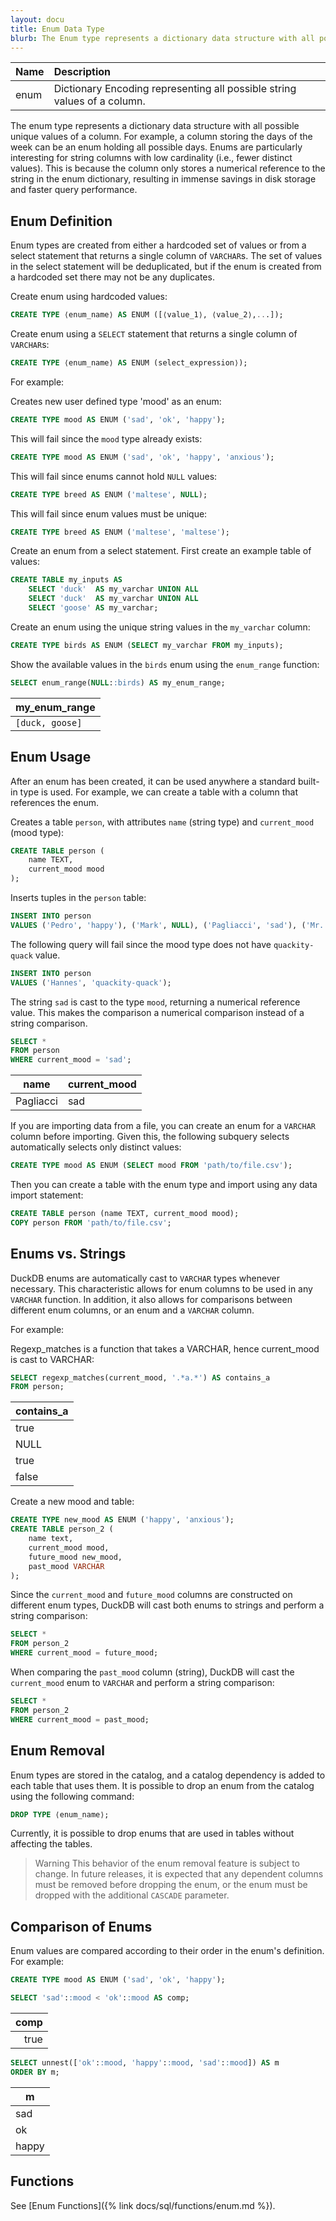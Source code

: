 ```yaml
---
layout: docu
title: Enum Data Type
blurb: The Enum type represents a dictionary data structure with all possible unique values of a column.
---
```



| Name | Description |
|:--|:-----|
| enum | Dictionary Encoding representing all possible string values of a column. |

The enum type represents a dictionary data structure with all possible unique values of a column. For example, a column storing the days of the week can be an enum holding all possible days. Enums are particularly interesting for string columns with low cardinality (i.e., fewer distinct values). This is because the column only stores a numerical reference to the string in the enum dictionary, resulting in immense savings in disk storage and faster query performance.

## Enum Definition

Enum types are created from either a hardcoded set of values or from a select statement that returns a single column of `VARCHAR`s. The set of values in the select statement will be deduplicated, but if the enum is created from a hardcoded set there may not be any duplicates.

Create enum using hardcoded values:

```sql
CREATE TYPE ⟨enum_name⟩ AS ENUM ([⟨value_1⟩, ⟨value_2⟩,...]);
```

Create enum using a `SELECT` statement that returns a single column of `VARCHAR`s:

```sql
CREATE TYPE ⟨enum_name⟩ AS ENUM (select_expression⟩);
```

For example:

Creates new user defined type 'mood' as an enum:

```sql
CREATE TYPE mood AS ENUM ('sad', 'ok', 'happy');
```

This will fail since the `mood` type already exists:

```sql
CREATE TYPE mood AS ENUM ('sad', 'ok', 'happy', 'anxious');
```

This will fail since enums cannot hold `NULL` values:

```sql
CREATE TYPE breed AS ENUM ('maltese', NULL);
```

This will fail since enum values must be unique:

```sql
CREATE TYPE breed AS ENUM ('maltese', 'maltese');
```

Create an enum from a select statement. First create an example table of values:

```sql
CREATE TABLE my_inputs AS
    SELECT 'duck'  AS my_varchar UNION ALL
    SELECT 'duck'  AS my_varchar UNION ALL
    SELECT 'goose' AS my_varchar;
```

Create an enum using the unique string values in the `my_varchar` column:

```sql
CREATE TYPE birds AS ENUM (SELECT my_varchar FROM my_inputs);
```

Show the available values in the `birds` enum using the `enum_range` function:

```sql
SELECT enum_range(NULL::birds) AS my_enum_range;
```

|  my_enum_range  |
|-----------------|
| `[duck, goose]` |

## Enum Usage

After an enum has been created, it can be used anywhere a standard built-in type is used. For example, we can create a table with a column that references the enum.

Creates a table `person`, with attributes `name` (string type) and `current_mood` (mood type):

```sql
CREATE TABLE person (
    name TEXT,
    current_mood mood
);
```

Inserts tuples in the `person` table:

```sql
INSERT INTO person
VALUES ('Pedro', 'happy'), ('Mark', NULL), ('Pagliacci', 'sad'), ('Mr. Mackey', 'ok');
```

The following query will fail since the mood type does not have `quackity-quack` value.

```sql
INSERT INTO person
VALUES ('Hannes', 'quackity-quack');
```

The string `sad` is cast to the type `mood`, returning a numerical reference value.
This makes the comparison a numerical comparison instead of a string comparison.

```sql
SELECT *
FROM person
WHERE current_mood = 'sad';
```

|   name    | current_mood |
|-----------|--------------|
| Pagliacci | sad          |

If you are importing data from a file, you can create an enum for a `VARCHAR` column before importing.
Given this, the following subquery selects automatically selects only distinct values:

```sql
CREATE TYPE mood AS ENUM (SELECT mood FROM 'path/to/file.csv');
```

Then you can create a table with the enum type and import using any data import statement:

```sql
CREATE TABLE person (name TEXT, current_mood mood);
COPY person FROM 'path/to/file.csv';
```

## Enums vs. Strings

DuckDB enums are automatically cast to `VARCHAR` types whenever necessary. This characteristic allows for enum columns to be used in any `VARCHAR` function. In addition, it also allows for comparisons between different enum columns, or an enum and a `VARCHAR` column.

For example:

Regexp_matches is a function that takes a VARCHAR, hence current_mood is cast to VARCHAR:

```sql
SELECT regexp_matches(current_mood, '.*a.*') AS contains_a
FROM person;
```

| contains_a |
|:-----------|
| true       |
| NULL       |
| true       |
| false      |

Create a new mood and table:

```sql
CREATE TYPE new_mood AS ENUM ('happy', 'anxious');
CREATE TABLE person_2 (
    name text,
    current_mood mood,
    future_mood new_mood,
    past_mood VARCHAR
);
```

Since the `current_mood` and `future_mood` columns are constructed on different enum types, DuckDB will cast both enums to strings and perform a string comparison:

```sql
SELECT *
FROM person_2
WHERE current_mood = future_mood;
```

When comparing the `past_mood` column (string), DuckDB will cast the `current_mood` enum to `VARCHAR` and perform a string comparison:

```sql
SELECT *
FROM person_2
WHERE current_mood = past_mood;
```

## Enum Removal

Enum types are stored in the catalog, and a catalog dependency is added to each table that uses them. It is possible to drop an enum from the catalog using the following command:

```sql
DROP TYPE ⟨enum_name⟩;
```

Currently, it is possible to drop enums that are used in tables without affecting the tables.

> Warning This behavior of the enum removal feature is subject to change. In future releases, it is expected that any dependent columns must be removed before dropping the enum, or the enum must be dropped with the additional `CASCADE` parameter.

## Comparison of Enums

Enum values are compared according to their order in the enum's definition. For example:

```sql
CREATE TYPE mood AS ENUM ('sad', 'ok', 'happy');
```

```sql
SELECT 'sad'::mood < 'ok'::mood AS comp;
```

| comp |
|-----:|
| true |

```sql
SELECT unnest(['ok'::mood, 'happy'::mood, 'sad'::mood]) AS m
ORDER BY m;
```

|   m   |
|-------|
| sad   |
| ok    |
| happy |

## Functions

See [Enum Functions]({% link docs/sql/functions/enum.md %}).
